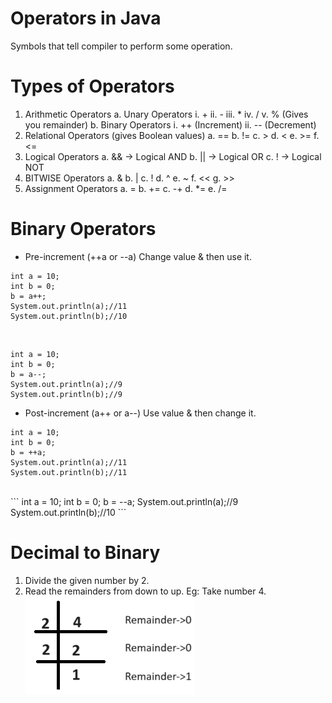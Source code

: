 # Operators in Java
Symbols that tell compiler to perform some operation.
# Types of Operators
1. Arithmetic Operators
    a. Unary Operators
        i. +
        ii. -
        iii. *
        iv. /
        v. % (Gives you remainder)
    b. Binary Operators
        i. ++ (Increment)
        ii. -- (Decrement)
2. Relational Operators (gives Boolean values)
    a. ==
    b. !=
    c. >
    d. <
    e. >=
    f. <=
3. Logical Operators
    a. && -> Logical AND
    b. || -> Logical OR
    c. ! -> Logical NOT
4. BITWISE Operators
    a. &
    b. |
    c. !
    d. ^
    e. ~
    f. <<
    g. >>
5. Assignment Operators
    a. =
    b. +=
    c. -+
    d. *=
    e. /=

# Binary Operators
- Pre-increment (++a or --a)
Change value & then use it.<br>
```
int a = 10;
int b = 0;
b = a++;
System.out.println(a);//11
System.out.println(b);//10
```
<br>

```
int a = 10;
int b = 0;
b = a--;
System.out.println(a);//9
System.out.println(b);//9
```

- Post-increment (a++ or a--)
Use value & then change it.<br>
```
int a = 10;
int b = 0;
b = ++a;
System.out.println(a);//11
System.out.println(b);//11
```
<br>
```
int a = 10;
int b = 0;
b = --a;
System.out.println(a);//9
System.out.println(b);//10
```

# Decimal to Binary
1. Divide the given number by 2.
2. Read the remainders from down to up.
Eg: Take number 4.<br>
![Division](image-1.png)